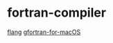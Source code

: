 # fortran-compiler

[flang](https://github.com/flang-compiler/flang)
[gfortran-for-macOS](https://github.com/fxcoudert/gfortran-for-macOS)
